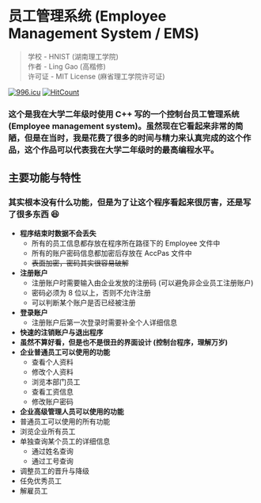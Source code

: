 # 员工管理系统 (Employee Management System / EMS)

> 学校 - HNIST (湖南理工学院)  
> 作者 - Ling Gao (高楷修)  
> 许可证 - MIT License (麻省理工学院许可证)

<a href="https://996.icu"><img src="https://img.shields.io/badge/link-996.icu-red.svg" alt="996.icu"></a>
[![HitCount](http://hits.dwyl.com/lingggao/EMS.svg)](http://hits.dwyl.com/lingggao/EMS)

### 这个是我在大学二年级时使用 C++ 写的一个控制台员工管理系统 (Employee management system)。虽然现在它看起来非常的简陋，但是在当时，我是花费了很多的时间与精力来认真完成的这个作品，这个作品可以代表我在大学二年级时的最高编程水平。

## 主要功能与特性
### 其实根本没有什么功能，但是为了让这个程序看起来很厉害，还是写了很多东西 :satisfied:

- **程序结束时数据不会丢失**
  - 所有的员工信息都存放在程序所在路径下的 Employee 文件中
  - 所有的账户密码信息都加密后存放在 AccPas 文件中
  - ~~表面加密，密码其实很容易破解~~
- **注册账户**
  - 注册账户时需要输入由企业发放的注册码 (可以避免非企业员工注册账户)
  - 密码必须为 8 位以上，否则不允许注册
  - 可以判断某个账户是否已经被注册
- **登录账户**
  - 注册账户后第一次登录时需要补全个人详细信息
- **快速的注销账户与退出程序**
- **虽然不算好看，但是也不是很丑的界面设计 (控制台程序，理解万岁)**
- **企业普通员工可以使用的功能**
  - 查看个人资料
  - 修改个人资料
  - 浏览本部门员工
  - 查看工资信息
  - 修改账户密码
 - **企业高级管理人员可以使用的功能**
  - 普通员工可以使用的所有功能
  - 浏览企业所有员工
  - 单独查询某个员工的详细信息
    - 通过姓名查询
    - 通过工号查询
  - 调整员工的晋升与降级
  - 任免优秀员工
  - 解雇员工
  
